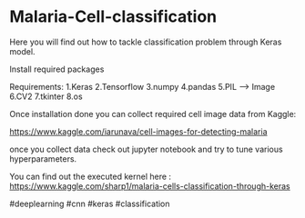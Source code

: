 # Malaria-Cell-classification

Here you will find out how to tackle classification problem through Keras model.


Install required packages

Requirements:
1.Keras 
2.Tensorflow
3.numpy
4.pandas
5.PIL --> Image
6.CV2
7.tkinter
8.os

Once installation done you can collect required cell image data from Kaggle:

https://www.kaggle.com/iarunava/cell-images-for-detecting-malaria

once you collect data check out jupyter notebook and try to tune various hyperparameters.

You can find out the executed kernel here : https://www.kaggle.com/sharp1/malaria-cells-classification-through-keras

#deeplearning #cnn #keras #classification


